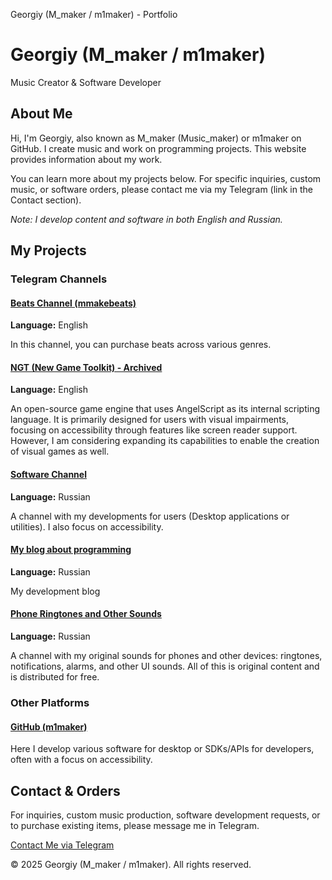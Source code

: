   Georgiy (M\_maker / m1maker) - Portfolio 

# Georgiy (M\_maker / m1maker)

Music Creator & Software Developer

## About Me

Hi, I'm Georgiy, also known as M\_maker (Music\_maker) or m1maker on GitHub. I create music and work on programming projects. This website provides information about my work.

You can learn more about my projects below. For specific inquiries, custom music, or software orders, please contact me via my Telegram (link in the Contact section).

_Note: I develop content and software in both English and Russian._

## My Projects

### Telegram Channels

#### [Beats Channel (mmakebeats)](https://t.me/mmakebeats)

**Language:** English

In this channel, you can purchase beats across various genres.

#### [NGT (New Game Toolkit) - Archived](https://t.me/NewGameToolkit)

**Language:** English

An open-source game engine that uses AngelScript as its internal scripting language. It is primarily designed for users with visual impairments, focusing on accessibility through features like screen reader support. However, I am considering expanding its capabilities to enable the creation of visual games as well.

#### [Software Channel](https://t.me/mmakesoft)

**Language:** Russian

A channel with my developments for users (Desktop applications or utilities). I also focus on accessibility.

#### [My blog about programming](https://t.me/mmakecode)

**Language:** Russian

My development blog

#### [Phone Ringtones and Other Sounds](https://t.me/ringtonesounds)

**Language:** Russian

A channel with my original sounds for phones and other devices: ringtones, notifications, alarms, and other UI sounds. All of this is original content and is distributed for free.

### Other Platforms

#### [GitHub (m1maker)](https://github.com/m1maker)

Here I develop various software for desktop or SDKs/APIs for developers, often with a focus on accessibility.

## Contact & Orders

For inquiries, custom music production, software development requests, or to purchase existing items, please message me in Telegram.

[Contact Me via Telegram](https://t.me/m_maker2009)

© 2025 Georgiy (M\_maker / m1maker). All rights reserved.